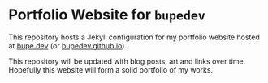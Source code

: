 # Portfolio Website for `bupedev`

This repository hosts a Jekyll configuration for my portfolio website hosted at [bupe.dev](https://bupe.dev) (or [bupedev.github.io](https://bupedev.github.io)).

This repository will be updated with blog posts, art and links over time. Hopefully this website will form a solid portfolio of my works. 